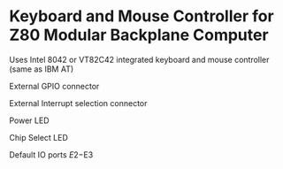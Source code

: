 # Keyboard and Mouse Controller for Z80 Modular Backplane Computer

Uses Intel 8042 or VT82C42 integrated keyboard and mouse controller (same as IBM AT)

External GPIO connector

External Interrupt selection connector

Power LED

Chip Select LED

Default IO ports $E2-$E3
